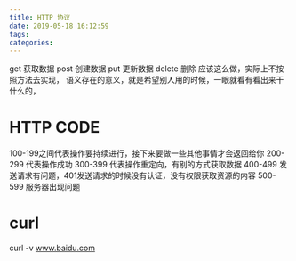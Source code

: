 ```yaml
---
title: HTTP 协议
date: 2019-05-18 16:12:59
tags:
categories:
---
```



<!-- more -->

get 获取数据
post 创建数据
put 更新数据
delete 删除
应该这么做，实际上不按照方法去实现，
语义存在的意义，就是希望别人用的时候，一眼就看有看出来干什么的， 

# HTTP CODE
100-199之间代表操作要持续进行，接下来要做一些其他事情才会返回给你
200-299 代表操作成功
300-399 代表操作重定向，有别的方式获取数据
400-499 发送请求有问题，401发送请求的时候没有认证，没有权限获取资源的内容
500-599 服务器出现问题

# curl
curl -v www.baidu.com